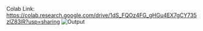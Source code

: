 Colab Link: https://colab.research.google.com/drive/1dS_FQOz4FG_gHGu4EX7gCY735zIZ83lR?usp=sharing
![Output](https://github.com/user-attachments/assets/f9a6b6cc-2e61-4b47-a583-62fdd3fc5f37)
